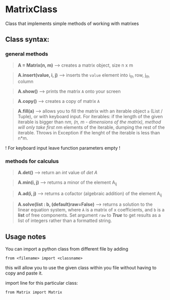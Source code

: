 # MatrixClass
Class that implements simple methods of working with matrixes

## Class syntax:

### general methods
  >__A = Matrix(n, m)__  -->  creates a matrix object, size n x m 
  
  >__A.insert(value, i, j)__  -->  inserts the `value` element into i<sub>th</sub> row, j<sub>th</sub> column
  
  >__A.show()__  -->  prints the matrix `A` onto your screen
  
  >__A.copy()__  -->  creates a copy of matrix `A`
  
  >__A.fill(a)__  -->  allows you to fill the matrix with an iterable object `a` (List / Tuple), or with keyboard input. For iterables: if the length of the given iterable is bigger than n*m, (n, m - dimensions of the matrix), method will only take first n*m elements of the iterable, dumping the rest of the iterable. Throws in Exception if the lenght of the iterable is less than n*m.
 
!  For keyboard input leave function parameters empty  !
  
 ### methods for calculus
 
 >__A.det()__  -->  return an _int_ value of _det A_
 
 >__A.min(i, j)__  -->  returns a minor of the element A<sub>ij</sub>
 
 >__A.ad(i, j)__  -->  returns a cofactor (algebraic addition) of the element A<sub>ij</sub>
 
 >__A.solve(list : b, (default)raw=False)__  -->  returns a solution to the linear equation system, where `A` is a matrix of x coefficients, and `b` is a __list__ of free components. Set argument `raw` to ***True*** to get results as a list of integers rather than a formatted string.
 
 ## Usage notes 
 
 You can import a python class from different file by adding 
```
from <filename> import <classname>
```
this will allow you to use the given class within you file without having to copy and paste it.

import line for this particular class:
```
from Matrix import Matrix
```
